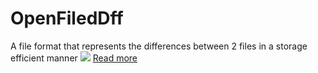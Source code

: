 # OpenFiledDff
A file format that represents the differences between 2 files in a storage efficient manner
[<img src="https://github.com/user-attachments/assets/d7fdaa0e-8e8f-4305-a579-a73693a27b38">](https://htmlpreview.github.io/?https://github.com/ItsCubeTime/openfilediff/blob/main/fileDiffer.html)
[Read more](https://htmlpreview.github.io/?https://github.com/ItsCubeTime/openfilediff/blob/main/fileDiffer.html)
